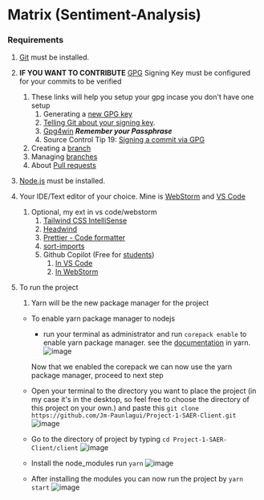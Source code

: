 # Matrix (Sentiment-Analysis)

### Requirements

1. [Git](https://git-scm.com/downloads) must be installed.
2. **IF YOU WANT TO CONTRIBUTE** [GPG](https://docs.github.com/en/authentication/managing-commit-signature-verification/generating-a-new-gpg-key) Signing Key must be configured for your commits to be verified
   1. These links will help you setup your gpg incase you don't have one setup
      1. Generating a [new GPG key](https://docs.github.com/en/authentication/managing-commit-signature-verification/generating-a-new-gpg-key)
      2. [Telling Git about your signing key](https://docs.github.com/en/authentication/managing-commit-signature-verification/telling-git-about-your-signing-key).
      3. [Gpg4win](https://gpg4win.org/download.html) **_Remember your Passphrase_**
      4. Source Control Tip 19: [Signing a commit via GPG](https://www.youtube.com/watch?v=2ISu2KTPzuQ)
   2. Creating a [branch](https://www.atlassian.com/git/tutorials/using-branches/git-checkout#:~:text=New%20Branches&text=The%20git%20branch%20command%20can,to%20switch%20to%20that%20branch.)
   3. Managing [branches](https://docs.github.com/en/desktop/contributing-and-collaborating-using-github-desktop/making-changes-in-a-branch/managing-branches)
   4. About [Pull requests](https://docs.github.com/en/pull-requests/collaborating-with-pull-requests/proposing-changes-to-your-work-with-pull-requests/about-pull-requests)
3. [Node.js](https://nodejs.org/en/) must be installed.
4. Your IDE/Text editor of your choice. Mine is [WebStorm](https://www.jetbrains.com/webstorm/promo/?source=google&medium=cpc&campaign=9641686236&term=webstorm&gclid=Cj0KCQjw39uYBhCLARIsAD_SzMRjkWgL8KSWIkbC7ub_CTzDX6l1SoHQboQd4I4lvQ4pumpIBmGHgcYaAgKXEALw_wcB) and [VS Code](https://code.visualstudio.com/download)
   1. Optional, my ext in vs code/webstorm
      1. [Tailwind CSS IntelliSense](https://marketplace.visualstudio.com/items?itemName=bradlc.vscode-tailwindcss)
      2. [Headwind](https://marketplace.visualstudio.com/items?itemName=heybourn.headwind)
      3. [Prettier - Code formatter](https://marketplace.visualstudio.com/items?itemName=esbenp.prettier-vscode)
      4. [sort-imports](https://marketplace.visualstudio.com/items?itemName=amatiasq.sort-imports)
      5. Github Copilot (Free for [students](https://education.github.com/benefits?type=student))
         1. [In VS Code](https://marketplace.visualstudio.com/items?itemName=GitHub.copilot)
         2. [In WebStorm](https://plugins.jetbrains.com/plugin/17718-github-copilot)
5. To run the project

   1. Yarn will be the new package manager for the project

   - To enable yarn package manager to nodejs

     - run your terminal as administrator and run `corepack enable` to enable yarn package manager. see the [documentation](https://yarnpkg.com/getting-started/install) in yarn.
       ![image](https://user-images.githubusercontent.com/95494414/188814334-e1b5ba87-57aa-4c08-9e75-c42aa5d661de.png)

     Now that we enabled the corepack we can now use the yarn package manager, proceed to next step

   - Open your terminal to the directory you want to place the project (in my case it's in the desktop, so feel free to choose the directory of this project on your own.) and paste this `git clone https://github.com/Jm-Paunlagui/Project-1-SAER-Client.git`
     ![image](https://user-images.githubusercontent.com/95494414/188801653-9faee0e2-ee1a-47db-b7ea-ad2f1947a66a.png)

   - Go to the directory of project by typing `cd Project-1-SAER-Client/client`
     ![image](https://user-images.githubusercontent.com/95494414/188801831-73dd6559-aaed-4124-8f79-2744fbfcf50b.png)

   - Install the node_modules run `yarn`
     ![image](https://user-images.githubusercontent.com/95494414/188818515-7dae9f73-d69d-4013-a7c4-fe28eed55add.png)

   - After installing the modules you can now run the project by `yarn start`
     ![image](https://user-images.githubusercontent.com/95494414/188820689-d269f659-00d6-459e-ba9f-76e217093e01.png)
